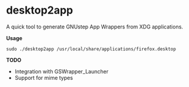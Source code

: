 # desktop2app

A quick tool to generate GNUstep App Wrappers from XDG applications.


**Usage**

```
sudo ./desktop2app /usr/local/share/applications/firefox.desktop
```

**TODO**

* Integration with GSWrapper_Launcher
* Support for mime types
